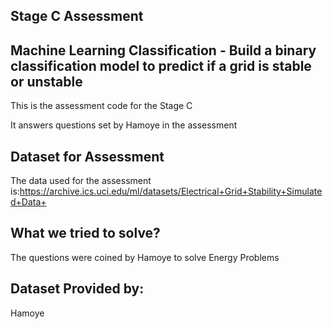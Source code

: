## Stage C Assessment
## Machine Learning Classification - Build a binary classification model to predict if a grid is stable or unstable

This is the assessment code for the Stage C

It answers questions set by Hamoye in the assessment

## Dataset for Assessment
The data used for the assessment is:https://archive.ics.uci.edu/ml/datasets/Electrical+Grid+Stability+Simulated+Data+

## What we tried to solve?
The questions were coined by Hamoye to solve Energy Problems

## Dataset Provided by:
Hamoye
